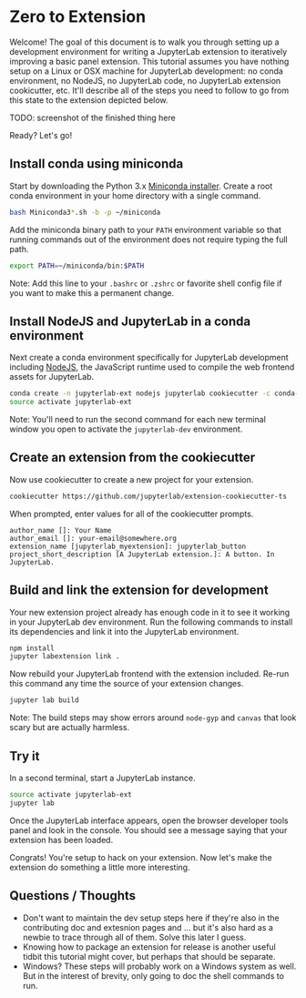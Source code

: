# Zero to Extension

Welcome! The goal of this document is to walk you through setting up a development environment for writing a JupyterLab extension to iteratively improving a basic panel extension. This tutorial assumes you have nothing setup on a Linux or OSX machine for JupyterLab development: no conda environment, no NodeJS, no JupyterLab code, no JupyterLab extension cookicutter, etc. It'll describe all of the steps you need to follow to go from this state to the extension depicted below.

TODO: screenshot of the finished thing here

Ready? Let's go!

## Install conda using miniconda

Start by downloading the Python 3.x [Miniconda installer](https://conda.io/miniconda.html). Create a root conda environment in your home directory with a single command.

```bash
bash Miniconda3*.sh -b -p ~/miniconda
```

Add the miniconda binary path to your `PATH` environment variable so that running commands out of the environment does not require typing the full path.

```bash
export PATH=~/miniconda/bin:$PATH
```

Note: Add this line to your `.bashrc` or `.zshrc` or favorite shell config file if you want to make this a permanent change.

## Install NodeJS and JupyterLab in a conda environment

Next create a conda environment specifically for JupyterLab development including [NodeJS](https://nodejs.org), the JavaScript runtime used to compile the web frontend assets for JupyterLab.

```bash
conda create -n jupyterlab-ext nodejs jupyterlab cookiecutter -c conda-forge
source activate jupyterlab-ext
```

Note: You'll need to run the second command for each new terminal window you open to activate the `jupyterlab-dev` environment.

## Create an extension from the cookiecutter

Now use cookiecutter to create a new project for your extension.

```bash
cookiecutter https://github.com/jupyterlab/extension-cookiecutter-ts
```

When prompted, enter values for all of the cookiecutter prompts.

```
author_name []: Your Name
author_email []: your-email@somewhere.org
extension_name [jupyterlab_myextension]: jupyterlab_button
project_short_description [A JupyterLab extension.]: A button. In JupyterLab.
```

## Build and link the extension for development

Your new extension project already has enough code in it to see it working in your JupyterLab dev environment. Run the following commands to install its dependencies and link it into the JupyterLab environment.

```bash
npm install
jupyter labextension link .
```

Now rebuild your JupyterLab frontend with the extension included. Re-run this command any time the source of your extension changes.

```bash
jupyter lab build
```

Note: The build steps may show errors around `node-gyp` and `canvas` that look scary but are actually harmless.

## Try it

In a second terminal, start a JupyterLab instance.

```bash
source activate jupyterlab-ext
jupyter lab
```

Once the JupyterLab interface appears, open the browser developer tools panel and look in the console. You should see a message saying that your extension has been loaded.

Congrats! You're setup to hack on your extension. Now let's make the extension do something a little more interesting.

## Questions / Thoughts

* Don't want to maintain the dev setup steps here if they're also in the contributing doc and extesnion pages and ... but it's also hard as a newbie to trace through all of them. Solve this later I guess.
* Knowing how to package an extension for release is another useful tidbit this tutorial might cover, but perhaps that should be separate.
* Windows? These steps will probably work on a Windows system as well. But in the interest of brevity, only going to doc the shell commands to run.